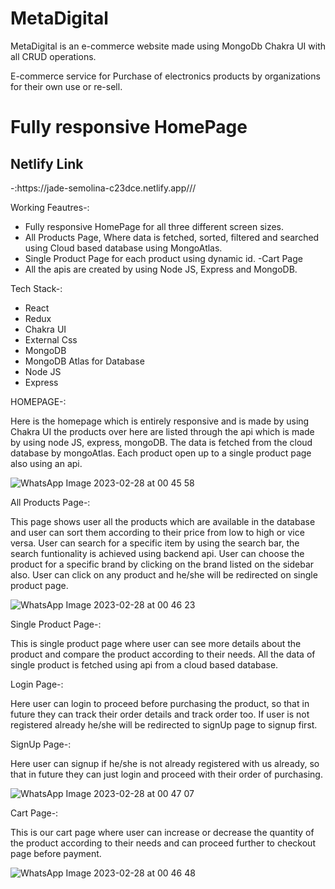 # MetaDigital 

MetaDigital is an e-commerce website made using MongoDb Chakra UI with all CRUD operations.

E-commerce service for Purchase of electronics products by organizations for their own use or re-sell.



 <h1>Fully responsive HomePage</h1>
 
 <h2>Netlify Link</h2>-:https://jade-semolina-c23dce.netlify.app///<br/>
 
 
 
Working Feautres-:
- Fully responsive HomePage for all three different screen sizes.
- All Products Page, Where data is fetched, sorted, filtered and searched using Cloud based database using MongoAtlas.
- Single Product Page for each product using dynamic id.
-Cart Page 
- All the apis are created by using Node JS, Express and MongoDB.



Tech Stack-:
- React
- Redux
- Chakra UI
- External Css
- MongoDB
- MongoDB Atlas for Database
- Node JS
- Express



HOMEPAGE-:

Here is the homepage which is entirely responsive and is made by using Chakra UI the products over here are listed through the api which is made by using node JS, express, mongoDB. 
The data is fetched from the cloud database by mongoAtlas. 
Each product open up to a single product page also using an api.


![WhatsApp Image 2023-02-28 at 00 45 58](https://user-images.githubusercontent.com/107464455/221666789-52bac642-3c65-4bdd-8f89-d0bac38af669.jpg)





All Products Page-:

This page shows user all the products which are available in the database and user can sort them according to their price from low to high or vice versa. User can search for a specific item by using the search bar, the search funtionality is achieved using backend api.
User can choose the product for a specific brand by clicking on the brand listed on the sidebar also. User can click on any product and he/she will be redirected on single product page.


![WhatsApp Image 2023-02-28 at 00 46 23](https://user-images.githubusercontent.com/107464455/221667235-7032c182-a0b0-4084-bcc6-cca1e5650eaf.jpg)





Single Product Page-:

This is single product page where user can see more details about the product and compare the product according to their needs. All the data of single product is fetched using api from a cloud based database.




Login Page-:

Here user can login to proceed before purchasing the product, so that in future they can track their order details and track order too. If user is not registered already he/she will be redirected to signUp page to signup first.



SignUp Page-:

Here user can signup if he/she is not already registered with us already, so that in future they can just login and proceed with their order of purchasing.

![WhatsApp Image 2023-02-28 at 00 47 07](https://user-images.githubusercontent.com/107464455/221667303-196ba56f-b165-4658-ace5-56217abe02b6.jpg)


Cart Page-:

This is our cart page where user can increase or decrease the quantity of the product according to their needs and can proceed further to checkout page before payment.


![WhatsApp Image 2023-02-28 at 00 46 48](https://user-images.githubusercontent.com/107464455/221667359-596452eb-671a-4e4b-b11f-0fbf1647110c.jpg)







